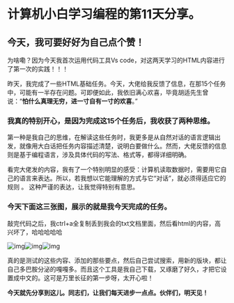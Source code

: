 # 计算机小白学习编程的第11天分享。

## 今天，我可要好好为自己点个赞！

为啥嘞？因为今天我首次运用代码工具Vs code，对这两天学习的HTML内容进行了第一次的实践！！！

昨天，我完成了一些HTML基础任务。今天，大佬给我反馈了信息，在那15个任务中，可能有一半存在问题。可即便如此，我依旧满心欢喜，毕竟胡适先生曾说：“**怕什么真理无穷，进一寸自有一寸的欢喜**。”

### 我真的特别开心，是因为完成这15个任务后，我收获了两种思维。

第一种是我自己的思维，在解读这些任务时，我更多是从自然对话的语言逻辑出发，就像用大白话把任务内容描述清楚，说明白要做什么。然而，大佬反馈的信息则是基于编程语言，涉及具体代码的写法、格式等，都得详细明确。

看完大佬发的内容，我有了一个特别明显的感受：计算机读取数据时，需要用它自己的语言来表达。所以，若我想以它能理解的方式与它“对话”，就必须得适应它的规则 。 这种严谨的表达，让我觉得特别有意思。

### 今天下面这三张图，展示的就是我今天完成的任务。

敲完代码之后，我ctrl+a全复制丢到我会的txt文档里面，然后看html的内容，高兴坏了，哈哈哈哈哈

![img](https://ali-bj2-oss-get-notes-prod.oss-accelerate.aliyuncs.com/get_notes_img%2F202501212311%2Fgetnotes_img_19e3ee43c000cc54.png?Expires=1746112271&OSSAccessKeyId=LTAI5t6kUibt8AreBbAbqYr3&Signature=thU%2FKnEZINHaBhqUGbnZfMKKxq8%3D)![img](https://ali-bj2-oss-get-notes-prod.oss-accelerate.aliyuncs.com/get_notes_img%2F202501212311%2Fgetnotes_img_19e3ee4740011638.png?Expires=1746112285&OSSAccessKeyId=LTAI5t6kUibt8AreBbAbqYr3&Signature=Vx2HpnaG7FWDi8uAB0LTInxKfUA%3D)![img](https://ali-bj2-oss-get-notes-prod.oss-accelerate.aliyuncs.com/get_notes_img%2F202501212311%2Fgetnotes_img_19e3ee4b4000cc54.png?Expires=1746112301&OSSAccessKeyId=LTAI5t6kUibt8AreBbAbqYr3&Signature=cdX474HszQlBzdOWdX%2FQ0PjMz6c%3D)

真的是测试的这些内容、添加的那些要点，然后自己尝试搜索，用新的版块，都让自己多巴胺分泌的嘎嘎多。而且这个工具是我自己下载，又琢磨了好久，才把它设置成中文的。这可是万里长征的第一步呀，太开心啦！

**今天就先分享到这儿。同志们，让我们每天进步一点点。伙伴们，明天见！**